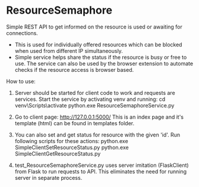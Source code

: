 # ResourceSemaphore
Simple REST API to get informed on the resource is used or awaiting for connections.
* This is used for individually offered resources which can be blocked when used
from different IP simultaneously.
* Simple service helps share the status if the resource is busy or free to use. The
service can also be used by the browser extension to automate checks if the resource
access is browser based.

How to use:

01. Server should be started for client code to work and requests are services.
    Start the service by activating venv and running:
    cd <ResourceSemafore folder>
    venv\Scripts\activate
    python.exe ResourceSemaphoreService.py
02. Go to client page:
    http://127.0.0.1:5000/
    This is an index page and it's template (html) can be found in templates folder.
03. You can also set and get status for resource with the given 'id'.
    Run following scripts for these actions:
    python.exe SimpleClientSetResourceStatus.py
    python.exe SimpleClientGetResourceStatus.py

04. test_ResourceSemaphoreService.py uses server imitation (FlaskClient) from Flask to run
requests to API. This eliminates the need for running server in separate process.